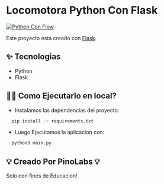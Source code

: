 # Locomotora Python Con Flask

[![Python Con Flow](https://github.com/PMC241/flaskApi/actions/workflows/python-app.yml/badge.svg?branch=master)](https://github.com/PMC241/flaskApi/actions/workflows/python-app.yml)


Este proyecto esta creado con [Flask](https://flask.palletsprojects.com/en/1.1.x/).

## ✨ Tecnologias

- Python
- Flask

## 💁‍♀️ Como Ejecutarlo en local?

- Instalamos las dependencias del proyecto:
```bash 
  pip install -r requirements.txt
```
- Luego Ejecutamos la aplicacion con:
```bash
  python3 main.py
```

## 💡 Creado Por PinoLabs 💡
  Solo con fines de Educacion!